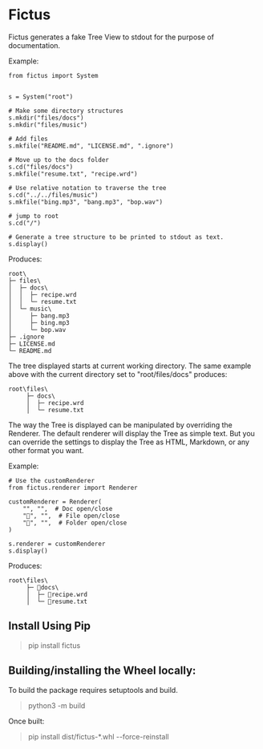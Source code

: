 # Fictus

Fictus generates a fake Tree View to stdout for the purpose of documentation.

Example:
```
from fictus import System


s = System("root")

# Make some directory structures
s.mkdir("files/docs")
s.mkdir("files/music")

# Add files
s.mkfile("README.md", "LICENSE.md", ".ignore")

# Move up to the docs folder
s.cd("files/docs")
s.mkfile("resume.txt", "recipe.wrd")

# Use relative notation to traverse the tree
s.cd("../../files/music")
s.mkfile("bing.mp3", "bang.mp3", "bop.wav")

# jump to root
s.cd("/")

# Generate a tree structure to be printed to stdout as text.
s.display()

```
Produces:
```
root\
├─ files\
│  ├─ docs\
│  │  ├─ recipe.wrd
│  │  └─ resume.txt
│  └─ music\
│     ├─ bang.mp3
│     ├─ bing.mp3
│     └─ bop.wav
├─ .ignore
├─ LICENSE.md
└─ README.md
```

The tree displayed starts at current working directory. The same example
above with the current directory set to "root/files/docs" produces:
```
root\files\
     ├─ docs\
     │  ├─ recipe.wrd
     │  └─ resume.txt
```
The way the Tree is displayed can be manipulated by overriding the Renderer.
The default renderer will display the Tree as simple text.  But you can override
the settings to display the Tree as HTML, Markdown, or any other format you want.

Example:
```
# Use the customRenderer
from fictus.renderer import Renderer

customRenderer = Renderer(
    "", "",  # Doc open/close
    "📄", "",  # File open/close
    "📁", "",  # Folder open/close
)

s.renderer = customRenderer
s.display()
```
Produces:
```
root\files\
     ├─ 📁docs\
     │  ├─ 📄recipe.wrd
     │  └─ 📄resume.txt
```

## Install Using Pip
>pip install fictus

## Building/installing the Wheel locally:
To build the package requires setuptools and build.
>python3 -m build

Once built:
>pip install dist/fictus-*.whl --force-reinstall
